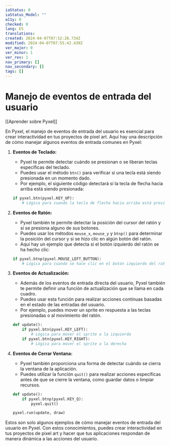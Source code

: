 ```yaml
---
iaStatus: 0
iaStatus_Model: ""
a11y: 0
checked: 0
lang: ES
translations: 
created: 2024-04-07T07:52:28.734Z
modified: 2024-04-07T07:55:42.439Z
ver_major: 0
ver_minor: 1
ver_rev: 1
nav_primary: []
nav_secondary: []
tags: []
---
```

# Manejo de eventos de entrada del usuario

[[Aprender sobre Pyxel]]

En Pyxel, el manejo de eventos de entrada del usuario es esencial para crear interactividad en tus proyectos de pixel art. Aquí hay una descripción de cómo manejar algunos eventos de entrada comunes en Pyxel:

1. **Eventos de Teclado:**
   - Pyxel te permite detectar cuándo se presionan o se liberan teclas específicas del teclado.
   - Puedes usar el método `btn()` para verificar si una tecla está siendo presionada en un momento dado.
   - Por ejemplo, el siguiente código detectará si la tecla de flecha hacia arriba está siendo presionada:

   ```python
   if pyxel.btn(pyxel.KEY_UP):
       # Lógica para cuando la tecla de flecha hacia arriba está presionada
   ```

2. **Eventos de Ratón:**
   - Pyxel también te permite detectar la posición del cursor del ratón y si se presiona alguno de sus botones.
   - Puedes usar los métodos `mouse_x`, `mouse_y` y `btnp()` para determinar la posición del cursor y si se hizo clic en algún botón del ratón.
   - Aquí hay un ejemplo que detecta si el botón izquierdo del ratón se ha hecho clic:

   ```python
   if pyxel.btnp(pyxel.MOUSE_LEFT_BUTTON):
       # Lógica para cuando se hace clic en el botón izquierdo del ratón
   ```

3. **Eventos de Actualización:**
   - Además de los eventos de entrada directa del usuario, Pyxel también te permite definir una función de actualización que se llama en cada cuadro.
   - Puedes usar esta función para realizar acciones continuas basadas en el estado de las entradas del usuario.
   - Por ejemplo, puedes mover un sprite en respuesta a las teclas presionadas o al movimiento del ratón.

   ```python
   def update():
       if pyxel.btn(pyxel.KEY_LEFT):
           # Lógica para mover el sprite a la izquierda
       if pyxel.btn(pyxel.KEY_RIGHT):
           # Lógica para mover el sprite a la derecha
   ```

4. **Eventos de Cerrar Ventana:**
   - Pyxel también proporciona una forma de detectar cuándo se cierra la ventana de la aplicación.
   - Puedes utilizar la función `quit()` para realizar acciones específicas antes de que se cierre la ventana, como guardar datos o limpiar recursos.

   ```python
   def update():
       if pyxel.btnp(pyxel.KEY_Q):
           pyxel.quit()

   pyxel.run(update, draw)
   ```

Estos son solo algunos ejemplos de cómo manejar eventos de entrada del usuario en Pyxel. Con estos conocimientos, puedes crear interactividad en tus proyectos de pixel art y hacer que tus aplicaciones respondan de manera dinámica a las acciones del usuario.